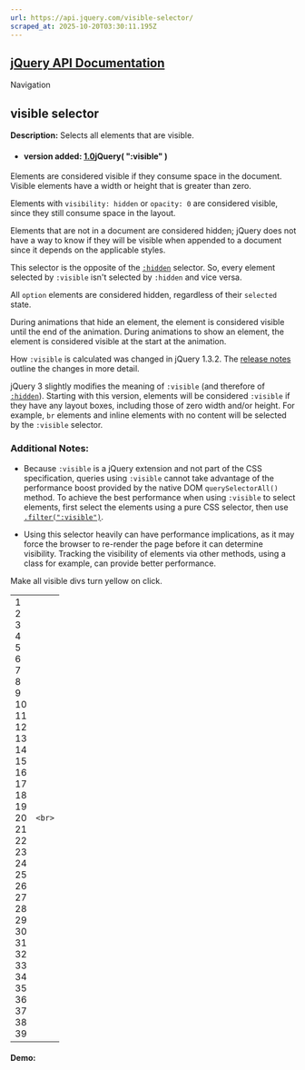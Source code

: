 ```yaml
---
url: https://api.jquery.com/visible-selector/
scraped_at: 2025-10-20T03:30:11.195Z
---
```


## [jQuery API Documentation](https://jquery.com/ "jQuery API Documentation")

Navigation

## visible selector

**Description:** Selects all elements that are visible.

- #### version added: [1.0](https://api.jquery.com/category/version/1.0/)jQuery( ":visible" )


Elements are considered visible if they consume space in the document. Visible elements have a width or height that is greater than zero.

Elements with `visibility: hidden` or `opacity: 0` are considered visible, since they still consume space in the layout.

Elements that are not in a document are considered hidden; jQuery does not have a way to know if they will be visible when appended to a document since it depends on the applicable styles.

This selector is the opposite of the [`:hidden`](https://api.jquery.com/hidden-selector/) selector. So, every element selected by `:visible` isn't selected by `:hidden` and vice versa.

All `option` elements are considered hidden, regardless of their `selected` state.

During animations that hide an element, the element is considered visible until the end of the animation. During animations to show an element, the element is considered visible at the start at the animation.

How `:visible` is calculated was changed in jQuery 1.3.2. The [release notes](https://blog.jquery.com/2009/02/20/jquery-1-3-2-released/) outline the changes in more detail.

jQuery 3 slightly modifies the meaning of `:visible` (and therefore of [`:hidden`](https://api.jquery.com/hidden-selector/)). Starting with this version, elements will be considered `:visible` if they have any layout boxes, including those of zero width and/or height. For example, `br` elements and inline elements with no content will be selected by the `:visible` selector.

### Additional Notes:

- Because `:visible` is a jQuery extension and not part of the CSS specification, queries using `:visible` cannot take advantage of the performance boost provided by the native DOM `querySelectorAll()` method. To achieve the best performance when using `:visible` to select elements, first select the elements using a pure CSS selector, then use [`.filter(":visible")`](https://api.jquery.com/filter/).

- Using this selector heavily can have performance implications, as it may force the browser to re-render the page before it can determine visibility. Tracking the visibility of elements via other methods, using a class for example, can provide better performance.


Make all visible divs turn yellow on click.

|     |     |
| --- | --- |
| 1<br>2<br>3<br>4<br>5<br>6<br>7<br>8<br>9<br>10<br>11<br>12<br>13<br>14<br>15<br>16<br>17<br>18<br>19<br>20<br>21<br>22<br>23<br>24<br>25<br>26<br>27<br>28<br>29<br>30<br>31<br>32<br>33<br>34<br>35<br>36<br>37<br>38<br>39 | ```<br>``` |

#### Demo: